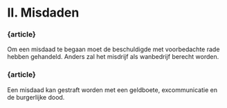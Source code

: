 # II. Misdaden

### {article}
Om een misdaad te begaan moet de beschuldigde met voorbedachte rade hebben gehandeld. Anders zal het misdrijf als wanbedrijf berecht worden.

### {article}
Een misdaad kan gestraft worden met een geldboete, excommunicatie en de burgerlijke dood.
